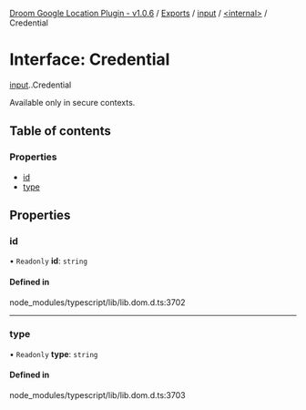 [Droom Google Location Plugin - v1.0.6](../README.md) / [Exports](../modules.md) / [input](../modules/input.md) / [<internal\>](../modules/input._internal_.md) / Credential

# Interface: Credential

[input](../modules/input.md).[<internal>](../modules/input._internal_.md).Credential

Available only in secure contexts.

## Table of contents

### Properties

- [id](input._internal_.Credential.md#id)
- [type](input._internal_.Credential.md#type)

## Properties

### id

• `Readonly` **id**: `string`

#### Defined in

node_modules/typescript/lib/lib.dom.d.ts:3702

___

### type

• `Readonly` **type**: `string`

#### Defined in

node_modules/typescript/lib/lib.dom.d.ts:3703
